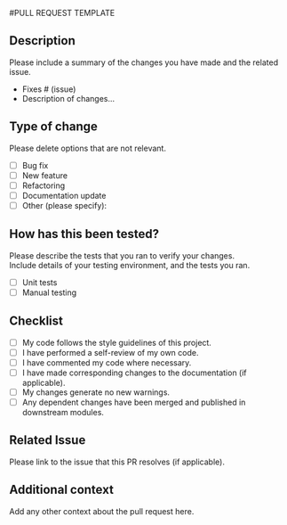 #PULL REQUEST TEMPLATE

## Description  
Please include a summary of the changes you have made and the related issue.  
- Fixes # (issue)  
- Description of changes...

## Type of change  
Please delete options that are not relevant.  
- [ ] Bug fix  
- [ ] New feature  
- [ ] Refactoring  
- [ ] Documentation update  
- [ ] Other (please specify):

## How has this been tested?  
Please describe the tests that you ran to verify your changes.  
Include details of your testing environment, and the tests you ran.

- [ ] Unit tests
- [ ] Manual testing

## Checklist  
- [ ] My code follows the style guidelines of this project.
- [ ] I have performed a self-review of my own code.
- [ ] I have commented my code where necessary.
- [ ] I have made corresponding changes to the documentation (if applicable).
- [ ] My changes generate no new warnings.
- [ ] Any dependent changes have been merged and published in downstream modules.

## Related Issue  
Please link to the issue that this PR resolves (if applicable).

## Additional context  
Add any other context about the pull request here.
